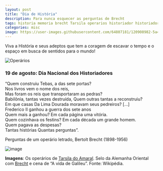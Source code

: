 ```yaml
---
layout: post
title: "Dia de História"
description: Para nunca esquecer as perguntas de Brecht
tags: historia memoria brecht Tarsila operarios historiador historiadores teatro history teatro modernismo
categories: misc
image: https://user-images.githubusercontent.com/64807181/120908982-5a4df180-c646-11eb-963e-85330716e3ca.png
---
```


Viva a História e seus adeptos que tem a coragem de escavar o tempo e o espaço em busca de sentidos para o mundo!

![Operários](https://user-images.githubusercontent.com/64807181/120908982-5a4df180-c646-11eb-963e-85330716e3ca.png)

### **19 de agosto: Dia Nacional dos Historiadores**

“Quem construiu Tebas, a das sete portas?  
Nos livros vem o nome dos reis,  
Mas foram os reis que transportaram as pedras?  
Babilônia, tantas vezes destruída, Quem outras tantas a reconstruiu?   
Em que casas Da Lima Dourada moravam seus pedreiros? \[…\]  
Frederico II ganhou a guerra dos sete anos  
Quem mais a ganhou? Em cada página uma vitória.  
Quem cozinhava os festins? Em cada década um grande homem.  
Quem pagava as despesas?  
Tantas histórias Quantas perguntas”. 

Perguntas de um operário letrado, Bertolt Brecht (1898-1956)

![image](https://user-images.githubusercontent.com/64807181/120908991-6f2a8500-c646-11eb-91fe-6079b7bcc101.png)

**Imagens**: Os operários de [Tarsila do Amaral](https://en.wikipedia.org/wiki/Tarsila_do_Amaral). Selo da Alemanha Oriental com [Brecht](https://pt.wikipedia.org/wiki/Bertolt_Brecht) e cena de “A vida de Galileu”. Fonte: Wikipédia.
